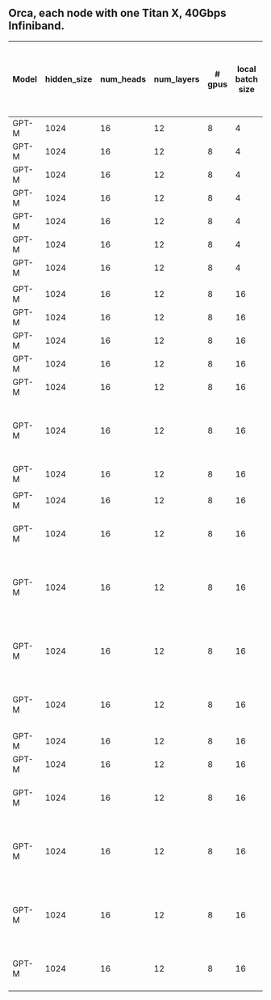 
## Orca, each node with one Titan X, 40Gbps Infiniband.

| Model | hidden\_size | num\_heads | num\_layers | \# gpus | local batch size | data parallel | model parallel | pipeline parallel | avg elapsed time per iteration (ms) over the first 50 iterations | Throughput  | TFLOPS (start\_step=20, end\_step=50) | GPU memory usage - h0~3.albert - during iteration 40~50               | GPU-Util - h0~3.albert - during iteration 40~50 | GPU memory usage - h0~3.sang - during iteration 40~50 | GPU-Util - h0~3.sang - during iteration 40~50 |
| ----- | ------------ | ---------- | ----------- | ------- | ---------------- | ------------- | -------------- | ----------------- | ---------------------------------------------------------------- | ----------- | ------------------------------------- | --------------------------------------------------------------------- | ----------------------------------------------- | ----------------------------------------------------- | --------------------------------------------- |
| GPT-M | 1024         | 16         | 12          | 8       | 4                | 8             | 1              | 1                 | 2625.627527                                                      | 12.18756266 | 1.30E+02                              |                                                                       |                                                 |                                                       |                                               |
| GPT-M | 1024         | 16         | 12          | 8       | 4                | 4             | 1              | 2                 | 2379.556834                                                      | 6.723941103 | 1.30E+02                              |                                                                       |                                                 |                                                       |                                               |
| GPT-M | 1024         | 16         | 12          | 8       | 4                | 4             | 2              | 1                 | 1510.995719                                                      | 10.5890439  | 5.10E+01                              |                                                                       |                                                 |                                                       |                                               |
| GPT-M | 1024         | 16         | 12          | 8       | 4                | 2             | 2              | 2                 | 1377.777932                                                      | 5.806450964 | 4.70E+01                              |                                                                       |                                                 |                                                       |                                               |
| GPT-M | 1024         | 16         | 12          | 8       | 4                | 2             | 4              | 1                 | 1046.041073                                                      | 7.647883252 | 2.70E+01                              |                                                                       |                                                 |                                                       |                                               |
| GPT-M | 1024         | 16         | 12          | 8       | 4                | 2             | 1              | 4                 | 2155.314193                                                      | 3.71175582  | 1.10E+02                              |                                                                       |                                                 |                                                       |                                               |
| GPT-M | 1024         | 16         | 12          | 8       | 4                | 1             | 8              | 1                 | 794.3945445                                                      | 5.035281306 | 1.30E+01                              |                                                                       |                                                 |                                                       |                                               |
|       |              |            |             |         |                  |               |                |                   |                                                                  |             |                                       |                                                                       |                                                 |                                                       |                                               |
| GPT-M | 1024         | 16         | 12          | 8       | 16               | 8             | 1              | 1                 | 9318.816751                                                      | 13.73564943 | 5.40E+02                              | 12151MiB                                                              | 100%                                            | 12151MiB                                              | 100%                                          |
| GPT-M | 1024         | 16         | 12          | 8       | 16               | 4             | 1              | 2 (GAS=1)         | 8775.408684                                                      | 7.293107627 | 5.20E+02                              | 5417MiB                                                               | 100%                                            | 11349MiB                                              | 100%                                          |
| GPT-M | 1024         | 16         | 12          | 8       | 16               | 4             | 2              | 1                 | 5587.160891                                                      | 11.4548339  | 2.00E+02                              | 8225MiB                                                               | 100%                                            | 8225MiB                                               | 100%                                          |
| GPT-M | 1024         | 16         | 12          | 8       | 16               | 2             | 2              | 2 (GAS=1)         | 5134.137359                                                      | 6.232790002 | 1.70E+02                              | 4051MiB                                                               | 100%                                            | 8201MiB                                               | 100%                                          |
| GPT-M | 1024         | 16         | 12          | 8       | 16               | 2             | 4              | 1                 | 3999.373272                                                      | 8.001253652 | 8.60E+01                              | 5491MiB                                                               | 100%                                            | 5495MiB                                               | 100%                                          |
| GPT-M | 1024         | 16         | 12          | 8       | 16               | 2             | 1              | 4 (GAS=1)         | 8418.537542                                                      | 3.801135273 | 4.40E+02                              | 5331MiB for h0~1.albert; 4923MiB for h2~3.albert                      | 100%                                            | 4923MiB for h0~1.sang; 11781MiB for h2~h3.sang        | 100%                                          |
| GPT-M | 1024         | 16         | 12          | 8       | 16               | 1             | 8              | 1                 | 2974.008453                                                      | 5.37994436  | 3.60E+01                              | 4203MiB                                                               | 100%                                            | 4203MiB                                               | 100%                                          |
|       |              |            |             |         |                  |               |                |                   |                                                                  |             |                                       |                                                                       |                                                 |                                                       |                                               |
| GPT-M | 1024         | 16         | 12          | 8       | 16               | 4             | 1              | 2 (GAS=4)         | 6466.666669                                                      | 9.896907213 | 1.40E+02                              | 2817MiB                                                               | 100%                                            | 5721MiB                                               | 100%                                          |
| GPT-M | 1024         | 16         | 12          | 8       | 16               | 2             | 2              | 2 (GAS=4)         | 3819.963358                                                      | 8.377043705 | 4.10E+01                              | 2259MiB for h0.albert; 2323MiB for h1~3.albert                        | 100%                                            | 3387MiB                                               | 100%                                          |
| GPT-M | 1024         | 16         | 12          | 8       | 16               | 2             | 1              | 4 (GAS=4)         | 4788.342671                                                      | 6.682896819 | 1.00E+02                              | 3021MiB for h0~1.albert; 2103MiB for h2~3.albert                      | 100%                                            | 2045MiB for h0~1.sang; 5277MiB for h2~3.sang          | 100%                                          |
| GPT-M | 1024         | 16         | 12          | 8       | 16               | 1             | 2              | 4 (GAS=4)         | 2798.872388                                                      | 5.71658789  | 3.80E+01                              | 2367MiB for h0.albert; 2299MiB for h1.albert; 1665MiB for h2~3.albert | 100%                                            | 1631MiB for h0~1.sang; 3415MiB for h2~3.sang          | 100%                                          |
| GPT-M | 1024         | 16         | 12          | 8       | 16               | 1             | 4              | 2 (GAS=4)         | 2677.914532                                                      | 5.974798602 | 2.00E+01                              | 1773MiB for h0/1/3.albert; 1805MiB for h2.albert                      | 100%                                            | 2393MiB                                               |                                               |
|       |              |            |             |         |                  |               |                |                   |                                                                  |             |                                       |                                                                       |                                                 |                                                       |                                               |
| GPT-M | 1024         | 16         | 12          | 8       | 16               | 8             | 1              | 1 (GAS=8)         | 8999.206908                                                      | 14.22347561 | 5.20E+01                              | 3699MiB                                                               | 100%                                            | 3699MiB                                               | 100%                                          |
| GPT-M | 1024         | 16         | 12          | 8       | 16               | 4             | 1              | 2 (GAS=8)         | 5739.939028                                                      | 11.14994422 | 4.90E+01                              | 2405MiB                                                               | 100%                                            | 3343MiB                                               | 100%                                          |
| GPT-M | 1024         | 16         | 12          | 8       | 16               | 2             | 2              | 2 (GAS=8)         | 3553.009505                                                      | 9.006449308 | 1.80E+01                              | 2001MiB, 2015MiB, 1873MiB, 1909MiB,                                   | 100%                                            | 2393MiB                                               | 100%                                          |
| GPT-M | 1024         | 16         | 12          | 8       | 16               | 2             | 1              | 4 (GAS=8)         | 3996.500302                                                      | 8.007005525 | 4.70E+01                              | 2585MiB for h0~1.albert; 1649MiB for h2~3.albert                      | 100%                                            | 1631MiB for h0~1.sang; 3453MiB for h0~1.sang          | 100%                                          |
| GPT-M | 1024         | 16         | 12          | 8       | 16               | 1             | 2              | 4 (GAS=8)         | 2348.220309                                                      | 6.813670734 | 1.60E+01                              | 1881MiB, 1905MiB, 1365MiB, 1365MiB                                    | 100%                                            | 1343MiB for h0~1.sang; 2435MiB for h2~3.sang          | 100%                                          |
| GPT-M | 1024         | 16         | 12          | 8       | 16               | 1             | 4              | 2 (GAS=8)         | 2504.829504                                                      | 6.387660307 | 9.5                                   | 1679MiB for h0~1.albert; 1685MiB for h2~3.albert                      | 100%                                            | 1949MiB                                               | 100%                                          |
